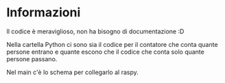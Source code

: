 # Informazioni
Il codice è meraviglioso, non ha bisogno di documentazione :D

Nella cartella Python ci sono sia il codice per il contatore che conta quante persone entrano e quante escono che il codice che conta solo quante persone passano.

Nel main c'è lo schema per collegarlo al raspy.

